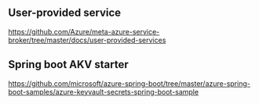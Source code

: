 
## User-provided service
https://github.com/Azure/meta-azure-service-broker/tree/master/docs/user-provided-services


## Spring boot AKV starter
https://github.com/microsoft/azure-spring-boot/tree/master/azure-spring-boot-samples/azure-keyvault-secrets-spring-boot-sample